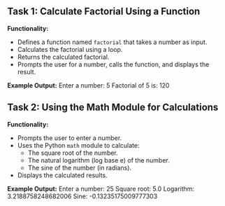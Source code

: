 ## Task 1: Calculate Factorial Using a Function

**Functionality:**
- Defines a function named `factorial` that takes a number as input.
- Calculates the factorial using a loop.
- Returns the calculated factorial.
- Prompts the user for a number, calls the function, and displays the result.

**Example Output:**
Enter a number: 5
Factorial of 5 is: 120

## Task 2: Using the Math Module for Calculations

**Functionality:**
- Prompts the user to enter a number.
- Uses the Python `math` module to calculate:
  - The square root of the number.
  - The natural logarithm (log base e) of the number.
  - The sine of the number (in radians).
- Displays the calculated results.

**Example Output:**
Enter a number: 25
Square root: 5.0
Logarithm: 3.2188758248682006
Sine: -0.13235175009777303
